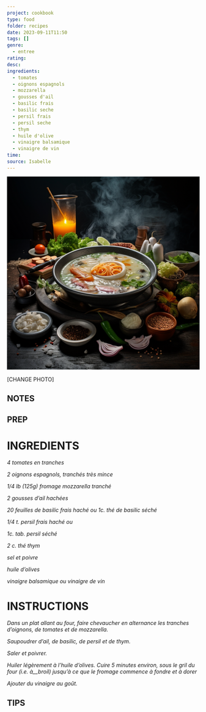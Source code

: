```yaml
---
project: cookbook
type: food
folder: recipes
date: 2023-09-11T11:50
tags: []
genre:
  - entree
rating: 
desc: 
ingredients:
  - tomates
  - oignons espagnols
  - mozzarella
  - gousses d'ail
  - basilic frais
  - basilic seche
  - persil frais
  - persil seche
  - thym
  - huile d'olive
  - vinaigre balsamique
  - vinaigre de vin
time: 
source: Isabelle
---
```


![IMAGE](_default.png)


[CHANGE PHOTO]


## NOTES




## PREP


# INGREDIENTS

_4 tomates en tranches_

_2 oignons espagnols, tranchés très_
_mince_

_1/4 lb (125g) fromage mozzarella_
_tranché_

_2 gousses d’ail hachées_

_20 feuilles de basilic frais haché ou_
_1c. thé de basilic séché_

_1/4 t. persil frais haché ou_

_1c. tab. persil séché_

_2 c. thé thym_

_sel et poivre_

_huile d’olives_

_vinaigre balsamique ou vinaigre_
_de vin_

# INSTRUCTIONS

_Dans un plat allant au four, faire chevaucher_
_en alternance les tranches d’oignons, de_
_tomates et de mozzarella._

_Saupoudrer d’ail, de basilic, de persil et de_
_thym._

_Saler et poivrer._

_Huiler légèrement à l’huile d’olives. Cuire 5_
_minutes environ, sous le gril du four (i.e. à__broil) jusqu’à ce que le fromage commence à fondre et à dorer_

_Ajouter du vinaigre au goût._


## TIPS




